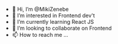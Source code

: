 - 👋 Hi, I’m @MikiZenebe
- 👀 I’m interested in Frontend dev't
- 🌱 I’m currently learning React JS
- 💞️ I’m looking to collaborate on Frontend
- 📫 How to reach me ...

<!---
MikiZenebe/MikiZenebe is a ✨ special ✨ repository because its `README.md` (this file) appears on your GitHub profile.
You can click the Preview link to take a look at your changes.
--->
